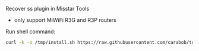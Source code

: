 Recover ss plugin in Misstar Tools

* only support MiWiFi R3G and R3P routers

Run shell command: 

   ```sh
   curl -k -o /tmp/install.sh https://raw.githubusercontent.com/carabob/tools/master/install.sh && chmod a+x /tmp/install.sh && /tmp/install.sh
   ```
